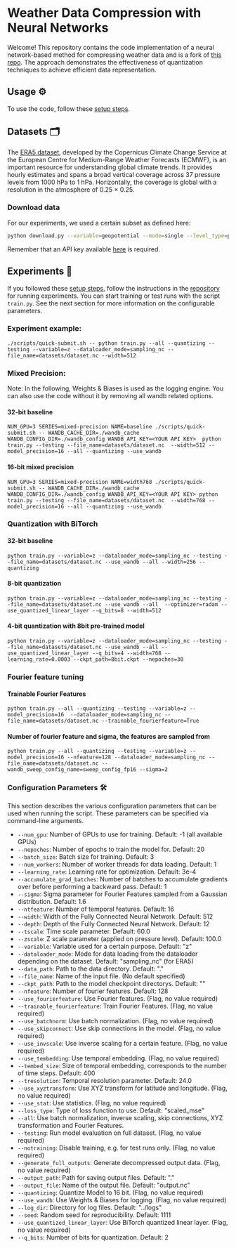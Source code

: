 # Weather Data Compression with Neural Networks 
Welcome! This repository contains the code implementation of a neural network-based method for compressing weather data and is a fork of [this repo](https://github.com/spcl/NNCompression). The approach demonstrates the effectiveness of quantization techniques to achieve efficient data representation.

## Usage ⚙️
To use the code, follow these [setup steps](https://github.com/elenagensch/PADL23_weather_compression).

## Datasets 🗂️
The [ERA5 dataset](https://cds.climate.copernicus.eu/cdsapp#!/dataset/reanalysis-era5-single-levels?tab=overview), developed by the Copernicus Climate Change Service at the European Centre for Medium-Range Weather Forecasts (ECMWF), is an important resource for understanding global climate trends. It provides hourly estimates and spans a broad vertical coverage across 37 pressure levels from 1000 hPa to 1 hPa. Horizontally, the coverage is global with a resolution in the atmosphere of 0.25 × 0.25.

### Download data 

For our experiments, we used a certain subset as defined here:
```bash
python download.py --variable=geopotential --mode=single --level_type=pressure --years=2016 --resolution=0.5 --time=00:00 --pressure_level 10 50 100 200 300 400 500 700 850 925 1000 --custom_fn=dataset1.nc --output_dir=datasets
```
Remember that an API key available [here](https://cds.climate.copernicus.eu/api-how-to) is required.

## Experiments  🚀
If you followed these [setup steps](https://github.com/elenagensch/PADL23_weather_compression), follow the instructions in the [repository](https://github.com/elenagensch/PADL23_weather_compression) for running experiments. You can start training or test runs with the script `train.py`. See the next section for more information on the configurable parameters.
### Experiment example:
```shell
./scripts/quick-submit.sh -- python train.py --all --quantizing --testing --variable=z --dataloader_mode=sampling_nc --file_name=datasets/dataset.nc --width=512
```
### Mixed Precision:
Note: In the following, Weights & Biases is used as the logging engine. You can also use the code without it by removing all wandb related options.

#### 32-bit baseline
```shell
NUM_GPU=3 SERIES=mixed-precision NAME=baseline ./scripts/quick-submit.sh -- WANDB_CACHE_DIR=./wandb_cache WANDB_CONFIG_DIR=./wandb_config WANDB_API_KEY=<YOUR API KEY>  python train.py --testing --file_name=datasets/dataset.nc  --width=512 --model_precision=16 --all --quantizing --use_wandb
```

#### 16-bit mixed precision
```shell
NUM_GPU=3 SERIES=mixed-precision NAME=width768 ./scripts/quick-submit.sh -- WANDB_CACHE_DIR=./wandb_cache WANDB_CONFIG_DIR=./wandb_config WANDB_API_KEY=<YOUR API KEY> python train.py --testing --file_name=datasets/dataset.nc  --width=768 --model_precision=16 --all --quantizing --use_wandb
```
### Quantization with BiTorch

#### 32-bit baseline 
```shell
python train.py --variable=z --dataloader_mode=sampling_nc --testing --file_name=datasets/dataset.nc --use_wandb --all --width=256 --quantizing
```
#### 8-bit quantization
```shell
python train.py --variable=z --dataloader_mode=sampling_nc --testing --file_name=datasets/dataset.nc --use_wandb --all  --optimizer=radam --use_quantized_linear_layer --q_bits=8 --width=512
```
#### 4-bit quantization with 8bit pre-trained model
```shell
python train.py --variable=z --dataloader_mode=sampling_nc --testing --file_name=datasets/dataset.nc --use_wandb --all --use_quantized_linear_layer --q_bits=4 --width=768 --learning_rate=0.0003 --ckpt_path=8bit.ckpt --nepoches=30
```
### Fourier feature tuning
#### Trainable Fourier Features
```shell
python train.py --all --quantizing --testing --variable=z --model_precision=16  --dataloader_mode=sampling_nc --file_name=datasets/dataset.nc --trainable_fourierfeature=True
```
#### Number of fourier feature and sigma, the features are sampled from

```shell
python train.py --all --quantizing --testing --variable=z --model_precision=16 --nfeature=128 --dataloader_mode=sampling_nc --file_name=datasets/dataset.nc --wandb_sweep_config_name=sweep_config_fp16 --sigma=2
```
### Configuration Parameters  🛠
This section describes the various configuration parameters that can be used when running the script. These parameters can be specified via command-line arguments.

- `--num_gpu`: Number of GPUs to use for training. Default: -1 (all available GPUs)
- `--nepoches`: Number of epochs to train the model for. Default: 20
- `--batch_size`: Batch size for training. Default: 3
- `--num_workers`: Number of worker threads for data loading. Default: 1
- `--learning_rate`: Learning rate for optimization. Default: 3e-4
- `--accumulate_grad_batches`: Number of batches to accumulate gradients over before performing a backward pass. Default: 1
- `--sigma`: Sigma parameter for Fourier Features sampled from a Gaussian distribution. Default: 1.6
- `--ntfeature`: Number of temporal features. Default: 16
- `--width`: Width of the Fully Connected Neural Network. Default: 512
- `--depth`: Depth of the Fully Connected Neural Network. Default: 12
- `--tscale`: Time scale parameter. Default: 60.0
- `--zscale`: Z scale parameter (applied on pressure level). Default: 100.0
- `--variable`: Variable used for a certain purpose. Default: "z"
- `--dataloader_mode`: Mode for data loading from the dataloader depending on the dataset. Default: "sampling_nc" (for ERA5)
- `--data_path`: Path to the data directory. Default: "."
- `--file_name`: Name of the input file. (No default specified)
- `--ckpt_path`: Path to the model checkpoint directorys. Default: ""
- `--nfeature`: Number of fourier features. Default: 128
- `--use_fourierfeature`: Use Fourier features. (Flag, no value required)
- `--trainable_fourierfeature`: Train Fourier Features.  (Flag, no value required)
- `--use_batchnorm`: Use batch normalization. (Flag, no value required)
- `--use_skipconnect`: Use skip connections in the model. (Flag, no value required)
- `--use_invscale`: Use inverse scaling for a certain feature. (Flag, no value required)
- `--use_tembedding`: Use temporal embedding. (Flag, no value required)
- `--tembed_size`: Size of temporal embedding, corresponds to the number of time steps. Default: 400
- `--tresolution`: Temporal resolution parameter. Default: 24.0
- `--use_xyztransform`: Use XYZ transform for latitude and longitude. (Flag, no value required)
- `--use_stat`: Use statistics. (Flag, no value required)
- `--loss_type`: Type of loss function to use. Default: "scaled_mse"
- `--all`:  Use batch normalization, inverse scaling, skip connections, XYZ transformation and Fourier Features. 
- `--testing`: Run model evaluation on full dataset. (Flag, no value required)
- `--notraining`: Disable training, e.g. for test runs only. (Flag, no value required)
- `--generate_full_outputs`: Generate decompressed output data. (Flag, no value required)
- `--output_path`: Path for saving output files. Default: "."
- `--output_file`: Name of the output file. Default: "output.nc"
- `--quantizing`: Quantize Model to 16 bit. (Flag, no value required)
- `--use_wandb`: Use Weights & Biases for logging. (Flag, no value required)
- `--log_dir`: Directory for log files. Default: "../logs"
- `--seed`: Random seed for reproducibility. Default: 1111
- `--use_quantized_linear_layer`: Use BiTorch quantized linear layer. (Flag, no value required)
- `--q_bits`: Number of bits for quantization. Default: 2
